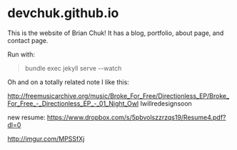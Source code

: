 devchuk.github.io
=================

This is the website of Brian Chuk! It has a blog, portfolio, about page, and contact page.

Run with:
> bundle exec jekyll serve --watch

Oh and on a totally related note I like this:

http://freemusicarchive.org/music/Broke_For_Free/Directionless_EP/Broke_For_Free_-_Directionless_EP_-_01_Night_Owl
Iwillredesignsoon


new resume: https://www.dropbox.com/s/5pbvolszzrzqs19/Resume4.pdf?dl=0

http://imgur.com/MPSSfXj